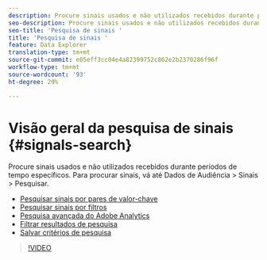 ```yaml
---
description: Procure sinais usados e não utilizados recebidos durante períodos de tempo específicos. Para procurar sinais, vá até Dados de Audiência > Sinais > Pesquisar.
seo-description: Procure sinais usados e não utilizados recebidos durante períodos de tempo específicos. Para procurar sinais, vá até Dados de Audiência > Sinais > Pesquisar.
seo-title: 'Pesquisa de sinais '
title: 'Pesquisa de sinais '
feature: Data Explorer
translation-type: tm+mt
source-git-commit: e05eff3cc04e4a82399752c862e2b2370286f96f
workflow-type: tm+mt
source-wordcount: '93'
ht-degree: 29%

---
```



# Visão geral da pesquisa de sinais {#signals-search}

Procure sinais usados e não utilizados recebidos durante períodos de tempo específicos. Para procurar sinais, vá até Dados de Audiência > Sinais > Pesquisar.

* [Pesquisar sinais por pares de valor-chave](/help/using/features/data-explorer/data-explorer-signals-search/data-explorer-search-pairs.md)
* [Pesquisar sinais por filtros](/help/using/features/data-explorer/data-explorer-signals-search/data-explorer-search-filters.md)
* [Pesquisa avançada do Adobe Analytics](/help/using/features/data-explorer/data-explorer-signals-search/data-explorer-search-analytics.md)
* [Filtrar resultados de pesquisa](/help/using/features/data-explorer/data-explorer-signals-search/data-explorer-filter-results.md)
* [Salvar critérios de pesquisa](/help/using/features/data-explorer/data-explorer-signals-search/data-explorer-save-search.md)

>[!VIDEO](https://video.tv.adobe.com/v/25148/)

